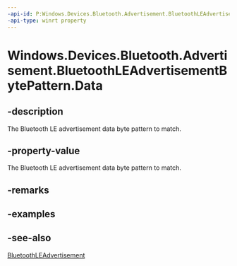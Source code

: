 ```yaml
---
-api-id: P:Windows.Devices.Bluetooth.Advertisement.BluetoothLEAdvertisementBytePattern.Data
-api-type: winrt property
---
```


<!-- Property syntax
public Windows.Storage.Streams.IBuffer Data { get;  set; }
-->

# Windows.Devices.Bluetooth.Advertisement.BluetoothLEAdvertisementBytePattern.Data

## -description
The Bluetooth LE advertisement data byte pattern to match.

## -property-value
The Bluetooth LE advertisement data byte pattern to match.

## -remarks

## -examples

## -see-also
[BluetoothLEAdvertisement](bluetoothleadvertisement.md)